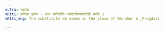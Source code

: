 ```yaml
---
sutra: एतदोश्
vRtti: प्राग्दिश इत्येव । एतदः प्राग्दिशीये परतोऽशित्ययमादेशो भवति ॥
vRtti_eng: The substitute अश् comes in the place of एतद् when a _Pragdisiya_ affix follows.

---
```

